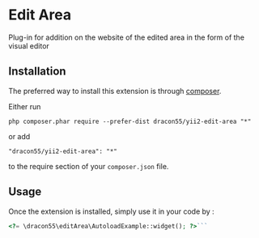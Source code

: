Edit Area
=========
Plug-in for addition on the website of the edited area in the form of the visual editor

Installation
------------

The preferred way to install this extension is through [composer](http://getcomposer.org/download/).

Either run

```
php composer.phar require --prefer-dist dracon55/yii2-edit-area "*"
```

or add

```
"dracon55/yii2-edit-area": "*"
```

to the require section of your `composer.json` file.


Usage
-----

Once the extension is installed, simply use it in your code by  :

```php
<?= \dracon55\editArea\AutoloadExample::widget(); ?>```